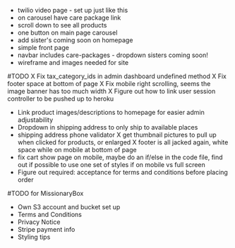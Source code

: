 - twilio video page - set up just like this
- on carousel have care package link
- scroll down to see all products
- one button on main page carousel
- add sister's coming soon on homepage
- simple front page
- navbar includes care-packages - dropdown sisters coming soon!
- wireframe and images needed for site

#TODO
X Fix tax_category_ids in admin dashboard undefined method
X Fix footer space at bottom of page
X Fix mobile right scrolling, seems the image banner has too much width
X Figure out how to link user session controller to be pushed up to heroku
- Link product images/descriptions to homepage for easier admin adjustability
- Dropdown in shipping address to only ship to available places
- shipping address phone validator
X get thumbnail pictures to pull up when clicked for products, or enlarged
X footer is all jacked again, white space while on mobile at bottom of page
- fix cart show page on mobile, maybe do an if/else in the code file, find out if possible to use one set of styles if on mobile vs full screen
- Figure out required: acceptance for terms and conditions before placing order

#TODO for MissionaryBox
- Own S3 account and bucket set up
- Terms and Conditions
- Privacy Notice
- Stripe payment info
- Styling tips